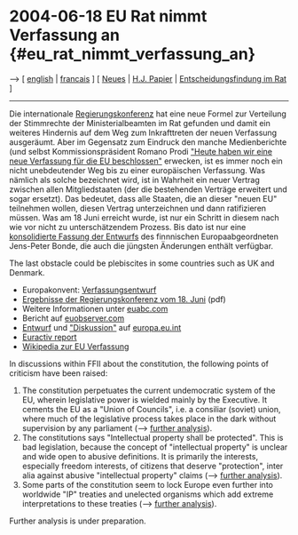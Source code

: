 # 2004-06-18 EU Rat nimmt Verfassung an {#eu_rat_nimmt_verfassung_an}

\--\> \[ [ english](EuKonstit040618En "wikilink") \| [
francais](EuKonstit040618Fr "wikilink") \] \[ [
Neues](SwpatcninoDe "wikilink") \| [ H.J. Papier](Papier04De "wikilink")
\| [ Entscheidungsfindung im Rat](Cons040518De "wikilink") \]

------------------------------------------------------------------------

Die internationale
[Regierungskonferenz](http://en.wikipedia.org/wiki/Intergovernmental_Conference "wikilink")
hat eine neue Formel zur Verteilung der Stimmrechte der
Ministerialbeamten im Rat gefunden und damit ein weiteres Hindernis auf
dem Weg zum Inkrafttreten der neuen Verfassung ausgeräumt. Aber im
Gegensatz zum Eindruck den manche Medienberichte (und selbst
Kommissionspräsident Romano Prodi [\"Heute haben wir eine neue
Verfassung für die EU
beschlossen\"](http://www.ue2004.ie/templates/news.asp?sNavlocator=66&list_id=862 "wikilink")
erwecken, ist es immer noch ein nicht unebdeutender Weg bis zu einer
europäischen Verfassung. Was nämlich als solche bezeichnet wird, ist in
Wahrheit ein neuer Vertrag zwischen allen Mitgliedstaaten (der die
bestehenden Verträge erweitert und sogar ersetzt). Das bedeutet, dass
alle Staaten, die an dieser \"neuen EU\" teilnehmen wollen, diesen
Vertrag unterzeichnen und dann ratifizieren müssen. Was am 18 Juni
erreicht wurde, ist nur ein Schritt in diesem nach wie vor nicht zu
unterschätzendem Prozess. Bis dato ist nur eine [konsolidierte Fassung
der
Entwurfs](http://www.euabc.com/upload/rfConstitution_en.pdf "wikilink")
des finnnischen Europaabgeordneten Jens-Peter Bonde, die auch die
jüngsten Änderungen enthält verfügbar.

The last obstacle could be plebiscites in some countries such as UK and
Denmark.

-   Europakonvent: [Verfassungsentwurf
    ](http://european-convention.eu.int/bienvenue.asp?lang=EN "wikilink")
-   [Ergebnisse der Regierungskonferenz vom 18.
    Juni](http://ue.eu.int/ueDocs/cms_Data/docs/pressData/en/misc/81109.pdf "wikilink")
    (pdf)
-   Weitere Informationen unter
    [euabc.com](http://www.euabc.com/?page_id=207&s=60898f4062f6166ac094ee2563547fed "wikilink")
-   Bericht auf
    [euobserver.com](http://www.euobserver.com/?sid=18&aid=16671 "wikilink")
-   [Entwurf](http://europa.eu.int/futurum/constitution/index_en.htm "wikilink")
    und
    [\"Diskussion\"](http://europa.eu.int/futurum/index_en.htm "wikilink")
    auf [europa.eu.int](http://europa.eu.int "wikilink")
-   [Euractiv
    report](http://www.euractiv.com/cgi-bin/cgint.exe/1798497-738?204&OIDN=1507895&-home=home "wikilink")
-   [Wikipedia zur EU
    Verfassung](http://en.wikipedia.org/wiki/European_constitution "wikilink")

In discussions within FFII about the constitution, the following points
of criticism have been raised:

1.  The constitution perpetuates the current undemocratic system of the
    EU, wherein legislative power is wielded mainly by the Executive. It
    cements the EU as a \"Union of Councils\", i.e. a consiliar (soviet)
    union, where much of the legislative process takes place in the dark
    without supervision by any parliament (\--\> [ further
    analysis](EuKonstitCons04De "wikilink")).
2.  The constitutions says \"Intellectual property shall be protected\".
    This is bad legislation, because the concept of \"intellectual
    property\" is unclear and wide open to abusive definitions. It is
    primarily the interests, especially freedom interests, of citizens
    that deserve \"protection\", inter alia against abusive
    \"intellectual property\" claims (\--\> [ further
    analysis](EuKonstitProp04De "wikilink")).
3.  Some parts of the constitution seem to lock Europe even further into
    worldwide \"IP\" treaties and unelected organisms which add extreme
    interpretations to these treaties (\--\> [ further
    analysis](EuKonstitMond04De "wikilink")).

Further analysis is under preparation.
